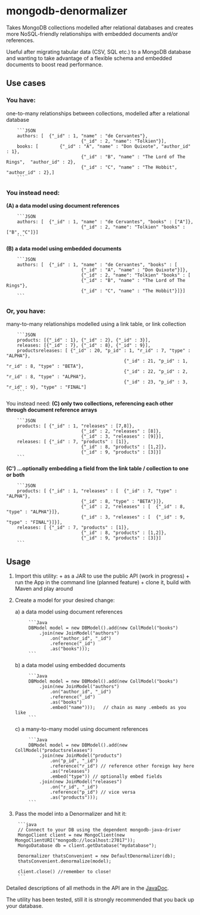 # mongodb-denormalizer

Takes MongoDB collections modelled after relational databases and creates
more NoSQL-friendly relationships with embedded documents and/or references.

Useful after migrating tabular data (CSV, SQL etc.) to a MongoDB database
and wanting to take advantage of a flexible schema and embedded documents
to boost read performance.

## Use cases

### You have:
one-to-many relationships between collections, modelled after a relational database

		```JSON
		authors: [	{"_id" : 1, "name" : "de Cervantes"},
								{"_id" : 2, "name": "Tolkien"}],
		books: [		{"_id" : "A", "name" : "Don Quixote", "author_id" : 1},
								{"_id" : "B", "name" : "The Lord of The Rings",  "author_id" : 2},
								{"_id" : "C", "name" : "The Hobbit",  "author_id" : 2},]
		```
		
### You instead need:
**(A) a data model using document references**

		```JSON
		authors: [	{"_id" : 1, "name" : "de Cervantes", "books" : ["A"]},
								{"_id" : 2, "name": "Tolkien" "books" : ["B", "C"]}]
		```

**(B) a data model using embedded documents**

		```JSON
		authors: [	{"_id" : 1, "name" : "de Cervantes", "books" : [
								{"_id" : "A", "name" : "Don Quixote"}]},
								{"_id" : 2, "name": "Tolkien" "books" : [
								{"_id" : "B", "name" : "The Lord of The Rings"},
								{"_id" : "C", "name" : "The Hobbit"}]}]
		```

### Or, you have:
many-to-many relationships modelled using a link table, or link collection

		```JSON
		products: [{"_id" : 1}, {"_id" : 2}, {"_id" : 3}],
		releases: [{"_id" : 7}, {"_id" : 8}, {"_id" : 9}],
		productsreleases: [	{"_id" : 20, "p_id" : 1, "r_id" : 7, "type" : "ALPHA"},
												{"_id" : 21, "p_id" : 1, "r_id" : 8, "type" : "BETA"},
												{"_id" : 22, "p_id" : 2, "r_id" : 8, "type" : "ALPHA"},
												{"_id" : 23, "p_id" : 3, "r_id" : 9}, "type" : "FINAL"]
		```
		
You instead need:
**(C) only two collections, referencing each other through document reference arrays**

		```JSON
		products: [	{"_id" : 1, "releases" : [7,8]},
								{"_id" : 2, "releases" : [8]},
								{"_id" : 3, "releases" : [9]}],
		releases: [	{"_id" : 7, "products" : [1]},
								{"_id" : 8, "products" : [1,2]},
								{"_id" : 9, "products" : [3]}]
		```

**(C') ...optionally embedding a field from the link table / collection to one or both**

		```JSON
		products: [	{"_id" : 1, "releases" : [	{"_id" : 7, "type" : "ALPHA"},
								{"_id" : 8, "type" : "BETA"}]},
								{"_id" : 2, "releases" : [	{"_id" : 8, "type" : "ALPHA"}]},
								{"_id" : 3, "releases" : [	{"_id" : 9, "type" : "FINAL"}]}],
		releases: [	{"_id" : 7, "products" : [1]},
								{"_id" : 8, "products" : [1,2]},
								{"_id" : 9, "products" : [3]}]
		```
					
## Usage

1. Import this utility:
		+ as a JAR to use the public API (work in progress)
		+ run the App in the command line (planned feature)
		+ clone it, build with Maven and play around
		
2. Create a model for your desired change:

	a) a data model using document references
		
			```Java
			DBModel model = new DBModel().add(new CollModel("books")
				.join(new JoinModel("authors")
					.on("author_id", "_id")
					.reference("_id")
					.as("books")));
			```

	b) a data model using embedded documents
		
			```Java
			DBModel model = new DBModel().add(new CollModel("books")
				.join(new JoinModel("authors")
					.on("author_id", "_id")
					.reference("_id")
					.as("books")
					.embed("name")));	// chain as many .embeds as you like
			```
					
	c) a many-to-many model using document references
		
			```Java
			DBModel model = new DBModel().add(new CollModel("productsreleases")
				.join(new JoinModel("products")
					.on("p_id", "_id")
					.reference("r_id") // reference other foreign key here
					.as("releases")
					.embed("type")) // optionally embed fields
				.join(new JoinModel("releases")
					.on("r_id", "_id")
					.reference("p_id") // vice versa
					.as("products")));
			```
					
3. Pass the model into a Denormalizer and hit it:
		
		```java
		// Connect to your DB using the dependent mongodb-java-driver
		MongoClient client = new MongoClient(new MongoClientURI("mongodb://localhost:27017"));
    	MongoDatabase db = client.getDatabase("mydatabase");
		
		Denormalizer thatsConvenient = new DefaultDenormalizer(db);
		thatsConvenient.denormalize(model);
		
		client.close() //remember to close!
		```
		
Detailed descriptions of all methods in the API are in the [JavaDoc](https://mgackowski.github.io/mongodb-denormalizer/).

The utility has been tested, still it is strongly recommended that you back up your database.
